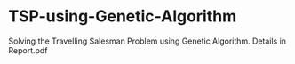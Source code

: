 # TSP-using-Genetic-Algorithm

Solving the Travelling Salesman Problem using Genetic Algorithm. 
Details in Report.pdf
